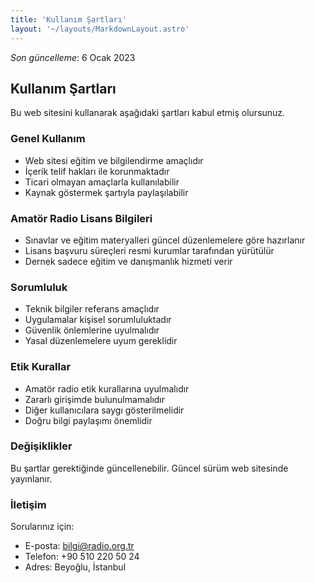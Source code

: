 ```yaml
---
title: 'Kullanım Şartları'
layout: '~/layouts/MarkdownLayout.astro'
---
```


_Son güncelleme_: 6 Ocak 2023

## Kullanım Şartları

Bu web sitesini kullanarak aşağıdaki şartları kabul etmiş olursunuz.

### Genel Kullanım

- Web sitesi eğitim ve bilgilendirme amaçlıdır
- İçerik telif hakları ile korunmaktadır
- Ticari olmayan amaçlarla kullanılabilir
- Kaynak göstermek şartıyla paylaşılabilir

### Amatör Radio Lisans Bilgileri

- Sınavlar ve eğitim materyalleri güncel düzenlemelere göre hazırlanır
- Lisans başvuru süreçleri resmi kurumlar tarafından yürütülür
- Dernek sadece eğitim ve danışmanlık hizmeti verir

### Sorumluluk

- Teknik bilgiler referans amaçlıdır
- Uygulamalar kişisel sorumluluktadır
- Güvenlik önlemlerine uyulmalıdır
- Yasal düzenlemelere uyum gereklidir

### Etik Kurallar

- Amatör radio etik kurallarına uyulmalıdır
- Zararlı girişimde bulunulmamalıdır
- Diğer kullanıcılara saygı gösterilmelidir
- Doğru bilgi paylaşımı önemlidir

### Değişiklikler

Bu şartlar gerektiğinde güncellenebilir. Güncel sürüm web sitesinde yayınlanır.

### İletişim

Sorularınız için:
- E-posta: bilgi@radio.org.tr
- Telefon: +90 510 220 50 24
- Adres: Beyoğlu, İstanbul